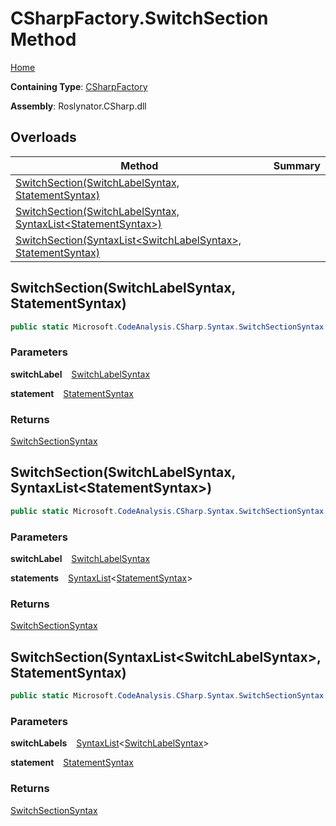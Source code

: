# CSharpFactory\.SwitchSection Method

[Home](../../../../README.md)

**Containing Type**: [CSharpFactory](../README.md)

**Assembly**: Roslynator\.CSharp\.dll

## Overloads

| Method | Summary |
| ------ | ------- |
| [SwitchSection(SwitchLabelSyntax, StatementSyntax)](#420993063) | |
| [SwitchSection(SwitchLabelSyntax, SyntaxList\<StatementSyntax\>)](#3075568334) | |
| [SwitchSection(SyntaxList\<SwitchLabelSyntax\>, StatementSyntax)](#2177824214) | |

<a id="420993063"></a>

## SwitchSection\(SwitchLabelSyntax, StatementSyntax\) 

```csharp
public static Microsoft.CodeAnalysis.CSharp.Syntax.SwitchSectionSyntax SwitchSection(Microsoft.CodeAnalysis.CSharp.Syntax.SwitchLabelSyntax switchLabel, Microsoft.CodeAnalysis.CSharp.Syntax.StatementSyntax statement)
```

### Parameters

**switchLabel** &ensp; [SwitchLabelSyntax](https://docs.microsoft.com/en-us/dotnet/api/microsoft.codeanalysis.csharp.syntax.switchlabelsyntax)

**statement** &ensp; [StatementSyntax](https://docs.microsoft.com/en-us/dotnet/api/microsoft.codeanalysis.csharp.syntax.statementsyntax)

### Returns

[SwitchSectionSyntax](https://docs.microsoft.com/en-us/dotnet/api/microsoft.codeanalysis.csharp.syntax.switchsectionsyntax)

<a id="3075568334"></a>

## SwitchSection\(SwitchLabelSyntax, SyntaxList\<StatementSyntax\>\) 

```csharp
public static Microsoft.CodeAnalysis.CSharp.Syntax.SwitchSectionSyntax SwitchSection(Microsoft.CodeAnalysis.CSharp.Syntax.SwitchLabelSyntax switchLabel, Microsoft.CodeAnalysis.SyntaxList<Microsoft.CodeAnalysis.CSharp.Syntax.StatementSyntax> statements)
```

### Parameters

**switchLabel** &ensp; [SwitchLabelSyntax](https://docs.microsoft.com/en-us/dotnet/api/microsoft.codeanalysis.csharp.syntax.switchlabelsyntax)

**statements** &ensp; [SyntaxList](https://docs.microsoft.com/en-us/dotnet/api/microsoft.codeanalysis.syntaxlist-1)\<[StatementSyntax](https://docs.microsoft.com/en-us/dotnet/api/microsoft.codeanalysis.csharp.syntax.statementsyntax)\>

### Returns

[SwitchSectionSyntax](https://docs.microsoft.com/en-us/dotnet/api/microsoft.codeanalysis.csharp.syntax.switchsectionsyntax)

<a id="2177824214"></a>

## SwitchSection\(SyntaxList\<SwitchLabelSyntax\>, StatementSyntax\) 

```csharp
public static Microsoft.CodeAnalysis.CSharp.Syntax.SwitchSectionSyntax SwitchSection(Microsoft.CodeAnalysis.SyntaxList<Microsoft.CodeAnalysis.CSharp.Syntax.SwitchLabelSyntax> switchLabels, Microsoft.CodeAnalysis.CSharp.Syntax.StatementSyntax statement)
```

### Parameters

**switchLabels** &ensp; [SyntaxList](https://docs.microsoft.com/en-us/dotnet/api/microsoft.codeanalysis.syntaxlist-1)\<[SwitchLabelSyntax](https://docs.microsoft.com/en-us/dotnet/api/microsoft.codeanalysis.csharp.syntax.switchlabelsyntax)\>

**statement** &ensp; [StatementSyntax](https://docs.microsoft.com/en-us/dotnet/api/microsoft.codeanalysis.csharp.syntax.statementsyntax)

### Returns

[SwitchSectionSyntax](https://docs.microsoft.com/en-us/dotnet/api/microsoft.codeanalysis.csharp.syntax.switchsectionsyntax)

